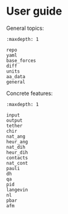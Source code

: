 # User guide

General topics:

```{toctree}
:maxdepth: 1

repo
yaml
base_forces
diff
units
aa_data
general
```

Concrete features:

```{toctree}
:maxdepth: 1

input
output
tether
chir
nat_ang
heur_ang
nat_dih
heur_dih
contacts
nat_cont
pauli
dh
qa
pid
langevin
nl
pbar
afm
```
